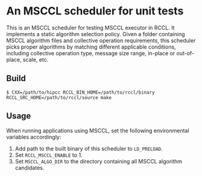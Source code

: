 # An MSCCL scheduler for unit tests
This is an MSCCL scheduler for testing MSCCL executor in RCCL. It implements a static algorithm selection policy. Given a folder containing MSCCL algorithm files and collective operation requirements, this scheduler picks proper algorithms by matching different applicable conditions, including collective operation type, message size range, in-place or out-of-place, scale, etc.

## Build

    $ CXX=/path/to/hipcc RCCL_BIN_HOME=/path/to/rccl/binary RCCL_SRC_HOME=/path/to/rccl/source make

## Usage

When running applications using MSCCL, set the following environmental variables accordingly:
1. Add path to the built binary of this scheduler to `LD_PRELOAD`.
2. Set `RCCL_MSCCL_ENABLE` to 1.
3. Set `MSCCL_ALGO_DIR` to the directory containing all MSCCL algorithm candidates.

